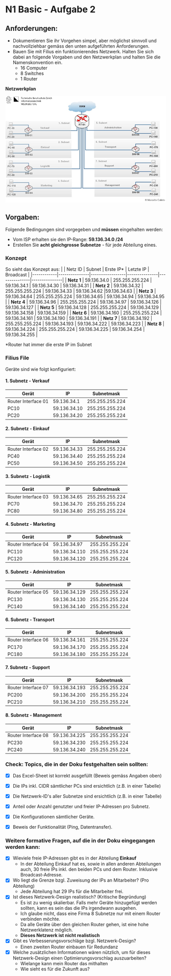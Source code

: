 # N1 Basic - Aufgabe 2


## Anforderungen:
- Dokumentieren Sie ihr Vorgehen simpel, aber möglichst sinnvoll und nachvollziehbar gemäss den unten aufgeführten Anforderungen. 
- Bauen Sie mit Filius ein funktionierendes Netzwerk. Halten Sie sich dabei an folgende Vorgaben und den Netzwerkplan und halten Sie die Namenskonvention ein.
    - 16 Computer
    -  8 Switches
    -  1 Router


**Netzwerkplan**


![Netzwerkplan](https://github.com/erionreci-5/M129/blob/main/Bilder/P1_2_Filius_800.jpg)


## Vorgaben:


Folgende Bedingungen sind vorgegeben und **müssen** eingehalten werden:


- Vom ISP erhalten sie den IP-Range: **59.136.34.0 /24**
- Erstellen Sie **acht gleichgrosse Subnetze** - für jede Abteilung eines.


### Konzept

So sieht das Konzept aus:
|            | Netz ID       | Subnet          | Erste IP*     | Letzte IP     | Broadcast     |
|------------|---------------|-----------------|---------------|---------------|---------------|
| **Netz 1** | 59.136.34.0   | 255.255.255.224 | 59.136.34.1   | 59.136.34.30  | 59.136.34.31  |
| **Netz 2** | 59.136.34.32  | 255.255.255.224 | 59.136.34.33  | 59.136.34.62  |59.136.34.63   |
| **Netz 3** | 59.136.34.64  | 255.255.255.224 | 59.136.34.65  | 59.136.34.94  | 59.136.34.95  |
| **Netz 4** | 59.136.34.96  | 255.255.255.224 | 59.136.34.97  | 59.136.34.126 | 59.136.34.127 |
| **Netz 5** | 59.136.34.128 | 255.255.255.224 | 59.136.34.129 | 59.136.34.158 | 59.136.34.159 |
| **Netz 6** | 59.136.34.160 | 255.255.255.224 | 59.136.34.161 | 59.136.34.190 | 59.136.34.191 |
| **Netz 7** | 59.136.34.192 | 255.255.255.224 | 59.136.34.193 | 59.136.34.222 | 59.136.34.223 |
| **Netz 8** | 59.136.34.224 | 255.255.255.224 | 59.136.34.225 | 59.136.34.254 | 59.136.34.255 |



*Router hat immer die erste IP im Subnet


### Filius File

Geräte sind wie folgt konfiguriert:


#### 1. Subnetz - Verkauf
| Gerät               | IP               | Subnetmask       |
|---------------------|------------------|------------------|
| Router Interface 01 | 59.136.34.1      | 255.255.255.224  |
| PC10                | 59.136.34.10     | 255.255.255.224  |
| PC20                | 59.136.34.20     | 255.255.255.224  |


#### 2. Subnetz - Einkauf
| Gerät               | IP              | Subnetmask       |
|---------------------|-----------------|------------------|
| Router Interface 02 | 59.136.34.33    | 255.255.255.224  |
| PC40                | 59.136.34.40    | 255.255.255.224  |
| PC50                | 59.136.34.50    | 255.255.255.224  |


#### 3. Subnetz - Logistik
| Gerät               | IP              | Subnetmask       |
|---------------------|-----------------|------------------|
| Router Interface 03 | 59.136.34.65    | 255.255.255.224  |
| PC70                | 59.136.34.70    | 255.255.255.224  |
| PC80                | 59.136.34.80    | 255.255.255.224  |


#### 4. Subnetz - Marketing
| Gerät               | IP              | Subnetmask       |
|---------------------|-----------------|------------------|
| Router Interface 04 | 59.136.34.97    | 255.255.255.224  |
| PC110               | 59.136.34.110   | 255.255.255.224  |
| PC120               | 59.136.34.120   | 255.255.255.224  |


#### 5. Subnetz - Administration
| Gerät               | IP              | Subnetmask       |
|---------------------|-----------------|------------------|
| Router Interface 05 | 59.136.34.129   | 255.255.255.224  |
| PC130               | 59.136.34.130   | 255.255.255.224  |
| PC140               | 59.136.34.140   | 255.255.255.224  |


#### 6. Subnetz - Transport
| Gerät               | IP              | Subnetmask       |
|---------------------|-----------------|------------------|
| Router Interface 06 | 59.136.34.161   | 255.255.255.224  |
| PC170               | 59.136.34.170   | 255.255.255.224  |
| PC180               | 59.136.34.180   | 255.255.255.224  |


#### 7. Subnetz - Support
| Gerät               | IP              | Subnetmask       |
|---------------------|-----------------|------------------|
| Router Interface 07 | 59.136.34.193   | 255.255.255.224  |
| PC200               | 59.136.34.200   | 255.255.255.224  |
| PC210               | 59.136.34.210   | 255.255.255.224  |


#### 8. Subnetz - Management
| Gerät               | IP              | Subnetmask       |
|---------------------|-----------------|------------------|
| Router Interface 08 | 59.136.34.225   | 255.255.255.224  |
| PC230               | 59.136.34.230   | 255.255.255.224  |
| PC240               | 59.136.34.240   | 255.255.255.224  |



### Check:   Topics, die in der Doku festgehalten sein sollten:
- [x] Das Excel-Sheet ist korrekt ausgefüllt (Beweis gemäss Angaben oben)
- [x] Die IPs inkl. CIDR sämtlicher PCs sind ersichtlich (z.B. in einer Tabelle)
- [x] Die Netzwerk-ID's aller Subnetze sind ersichtlich (z.B. in einer Tabelle)
- [x] Anteil oder Anzahl genutzter und freier IP-Adressen pro Subnetz.
- [x] Die Konfigurationen sämtlicher Geräte.
- [x] Beweis der Funktionalität (Ping, Datentransfer).


### Weitere formative Fragen, auf die in der Doku eingegangen werden kann:
- [x] Wieviele freie IP-Adressen gibt es in der Abteilung **Einkauf**
  - In der Abteilung Einkauf hat es, sowie in allen anderen Abteilungen auch, 30 freie IPs inkl. den beiden PCs und dem Router. Inklusive Broadcast-Adresse.
- [x] Wo liegt die Grenze bzgl. Zuweisung der IPs an Mitarbeiter? (Pro Abteilung)
  - Jede Abteilung hat 29 IPs für die Mitarbeiter frei.
- [x] Ist dieses Netzwerk-Design realistisch? (Kritische Begründung)
  - Es ist zu wenig skalierbar. Falls mehr Geräte hinzugefügt werden sollten, kann es sein das die IPs irgendwann ausgehen. 
  - Ich glaube nicht, dass eine Firma 8 Subnetze nur mit einem Router verbinden möchte.
  - Da alle Geräte über den gleichen Router gehen, ist eine hohe Netzwerklatenz möglich.
  - **Dieses Netzwerk ist nicht realistisch**
- [x] Gibt es Verbesserungsvorschläge bzgl. Netzwerk-Design?
  - Einen zweiten Router einbauen für Redundanz
- [x] Welche zusätzlichen Informationen wären nützlich, um für dieses Netzwerk-Design einen Optimierungsvorschlag auszuarbeiten?
  - Wielange kann mein Router das mithalten
  - Wie sieht es für die Zukunft aus?
